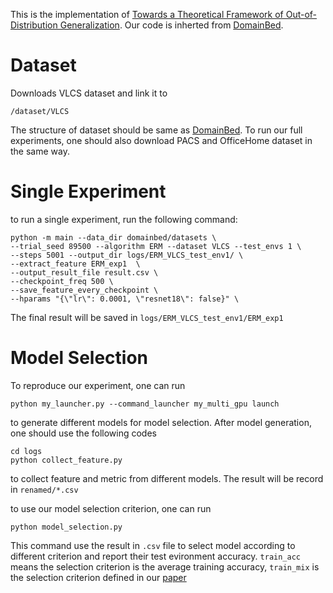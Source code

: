 This is the implementation of [Towards a Theoretical Framework of Out-of-Distribution Generalization](https://arxiv.org/abs/2106.04496). Our code is inherted from [DomainBed](https://github.com/facebookresearch/DomainBed).

# Dataset

Downloads VLCS dataset and link it to 
```
/dataset/VLCS
```
The structure of dataset should be same as [DomainBed](https://github.com/facebookresearch/DomainBed). To run our full experiments, one should also download PACS and OfficeHome dataset in the same way.

# Single Experiment

to run a single experiment, run the following command:
```
python -m main --data_dir domainbed/datasets \
--trial_seed 89500 --algorithm ERM --dataset VLCS --test_envs 1 \
--steps 5001 --output_dir logs/ERM_VLCS_test_env1/ \
--extract_feature ERM_exp1  \
--output_result_file result.csv \
--checkpoint_freq 500 \
--save_feature_every_checkpoint \
--hparams "{\"lr\": 0.0001, \"resnet18\": false}" \
```

The final result will be saved in `logs/ERM_VLCS_test_env1/ERM_exp1`

# Model Selection
To reproduce our experiment, one can run
```
python my_launcher.py --command_launcher my_multi_gpu launch
```
to generate different models for model selection. After model generation, one should use the following codes
```
cd logs
python collect_feature.py
```
to collect feature and metric from different models. The result will be record in `renamed/*.csv`

to use our model selection criterion, one can run
```
python model_selection.py
```
This command use the result in `.csv` file to select model according to different criterion and report their test evironment accuracy. `train_acc` means the selection criterion is the average training accuracy, `train_mix` is the selection criterion defined in our [paper](https://arxiv.org/abs/2106.04496)
